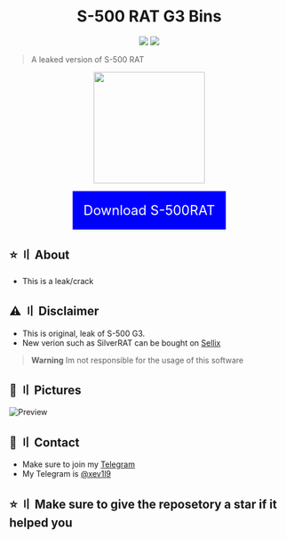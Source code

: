 <h1 align="center">S-500 RAT G3 Bins</h1>
<p align="center">
  <img src="https://img.shields.io/badge/Version-G3-blue" >
  <img src="https://img.shields.io/badge/Language-VB.Net-blueviolet" >
  </a>
</p>

> A leaked version of S-500 RAT

<p align="center"> 
  <kbd>
<img src="blob:https://imgur.com/195d3188-4e0c-44be-8092-03f5689f3f4b" width="200"></img>
  </kbd>
</p>
<p align="center">
<a href="https://t.me/+TacekdXQNPo4YWMy" style="display:inline-block; padding:20px; background-color:blue; color:white; font-size:24px; text-decoration:none;">Download S-500RAT</a>
  </p>


## ⭐ 〢 About

- This is a leak/crack

## ⚠ 〢 Disclaimer
- This is original, leak of S-500 G3.
- New verion such as SilverRAT can be bought on [Sellix](https://silverrat.mysellix.io/)
> **Warning**
> Im not responsible for the usage of this software

## 📸 〢 Pictures
![Preview](https://github.com/MJMODZZ-V3/S-500-G2/assets/125826136/bb004d42-2226-44cb-850c-370c9e7ad21f)

## 💬 〢 Contact
- Make sure to join my [Telegram](https://t.me/+TacekdXQNPo4YWMy)
- My Telegram is [@xev1l9](https://t.me/xev1l9)

## ⭐ 〢 Make sure to give the reposetory a star if it helped you

